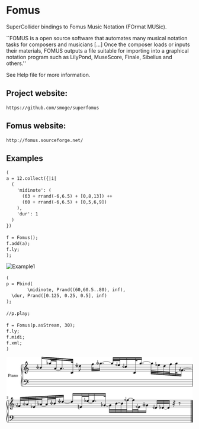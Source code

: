 # Fomus

SuperCollider bindings to Fomus Music Notation (FOrmat MUSic).

``FOMUS is a open source software that automates many musical notation tasks for composers and musicians [...] Once the composer loads or inputs their materials, FOMUS outputs a file suitable for importing into a graphical notation program such as LilyPond, MuseScore, Finale, Sibelius and others.''

See Help file for more information.

## Project website:

    https://github.com/smoge/superfomus

## Fomus website:

    http://fomus.sourceforge.net/

## Examples

```supercollider
(
a = 12.collect({|i|
  (
    'midinote': (
      (63 + rrand(-6,6.5) + [0,8,13]) ++
      (60 + rrand(-6,6.5) + [0,5,6,9])
    ),
    'dur': 1
  )
})

f = Fomus();
f.add(a);
f.ly;
);
```

![Example1](https://cdn.rawgit.com/smoge/superfomus/master/HelpSource/Classes/example1.svg)


```supercollider
(
p = Pbind(
        \midinote, Prand((60,60.5..80), inf),
  \dur, Prand([0.125, 0.25, 0.5], inf)
);

//p.play;

f = Fomus(p.asStream, 30);
f.ly;
f.midi;
f.xml;
)
```
![Example2](HelpSource/Classes/example2.svg)
